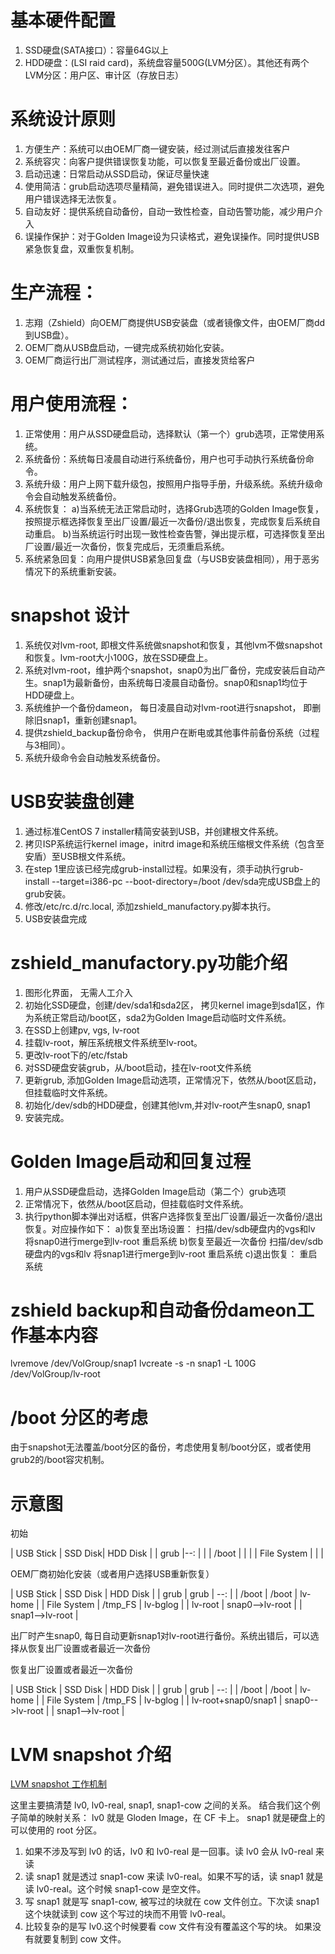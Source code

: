 
基本硬件配置
============
1. SSD硬盘(SATA接口）：容量64G以上
2. HDD硬盘：(LSI raid card)，系统盘容量500G(LVM分区）。其他还有两个LVM分区：用户区、审计区（存放日志）

系统设计原则
============
1. 方便生产：系统可以由OEM厂商一键安装，经过测试后直接发往客户
2. 系统容灾：向客户提供错误恢复功能，可以恢复至最近备份或出厂设置。
3. 启动迅速：日常启动从SSD启动，保证尽量快速
4. 使用简洁：grub启动选项尽量精简，避免错误进入。同时提供二次选项，避免用户错误选择无法恢复。 
5. 自动友好：提供系统自动备份，自动一致性检查，自动告警功能，减少用户介入
6. 误操作保护：对于Golden Image设为只读格式，避免误操作。同时提供USB紧急恢复盘，双重恢复机制。 

生产流程：
==========
1. 志翔（Zshield）向OEM厂商提供USB安装盘（或者镜像文件，由OEM厂商dd到USB盘）。 
2. OEM厂商从USB盘启动，一键完成系统初始化安装。
3. OEM厂商运行出厂测试程序，测试通过后，直接发货给客户

用户使用流程：
=============
1. 正常使用：用户从SSD硬盘启动，选择默认（第一个）grub选项，正常使用系统。
2. 系统备份：系统每日凌晨自动进行系统备份，用户也可手动执行系统备份命令。
3. 系统升级：用户上网下载升级包，按照用户指导手册，升级系统。系统升级命令会自动触发系统备份。
4. 系统恢复：
            a)当系统无法正常启动时，选择Grub选项的Golden Image恢复，按照提示框选择恢复至出厂设置/最近一次备份/退出恢复，完成恢复后系统自动重启。
            b)当系统运行时出现一致性检查告警，弹出提示框，可选择恢复至出厂设置/最近一次备份，恢复完成后，无须重启系统。
5. 系统紧急回复：向用户提供USB紧急回复盘（与USB安装盘相同），用于恶劣情况下的系统重新安装。 
					
snapshot 设计
================
1. 系统仅对lvm-root, 即根文件系统做snapshot和恢复，其他lvm不做snapshot和恢复。lvm-root大小100G，放在SSD硬盘上。
2. 系统对lvm-root，维护两个snapshot，snap0为出厂备份，完成安装后自动产生。snap1为最新备份，由系统每日凌晨自动备份。snap0和snap1均位于HDD硬盘上。 
3. 系统维护一个备份dameon， 每日凌晨自动对lvm-root进行snapshot， 即删除旧snap1，重新创建snap1。
4. 提供zshield_backup备份命令， 供用户在断电或其他事件前备份系统（过程与3相同）。
5. 系统升级命令会自动触发系统备份。

USB安装盘创建
===================
1. 通过标准CentOS 7 installer精简安装到USB，并创建根文件系统。
2. 拷贝ISP系统运行kernel image，initrd image和系统压缩根文件系统（包含至安盾）至USB根文件系统。
3. 在step 1里应该已经完成grub-install过程。如果没有，须手动执行grub-install --target=i386-pc --boot-directory=/boot /dev/sda完成USB盘上的grub安装。
4. 修改/etc/rc.d/rc.local, 添加zshield_manufactory.py脚本执行。
5. USB安装盘完成

zshield_manufactory.py功能介绍
===================
1. 图形化界面， 无需人工介入
2. 初始化SSD硬盘，创建/dev/sda1和sda2区， 拷贝kernel image到sda1区，作为系统正常启动/boot区，sda2为Golden Image启动临时文件系统。
3. 在SSD上创建pv, vgs, lv-root
4. 挂载lv-root，解压系统根文件系统至lv-root。 
5. 更改lv-root下的/etc/fstab
6. 对SSD硬盘安装grub，从/boot启动，挂在lv-root文件系统
7. 更新grub, 添加Golden Image启动选项，正常情况下，依然从/boot区启动，但挂载临时文件系统。
8. 初始化/dev/sdb的HDD硬盘，创建其他lvm,并对lv-root产生snap0, snap1
9. 安装完成。

Golden Image启动和回复过程
===================
1. 用户从SSD硬盘启动，选择Golden Image启动（第二个）grub选项
2. 正常情况下，依然从/boot区启动，但挂载临时文件系统。
3. 执行python脚本弹出对话框，供客户选择恢复至出厂设置/最近一次备份/退出恢复。对应操作如下：
	 a)恢复至出场设置：
				扫描/dev/sdb硬盘内的vgs和lv
				将snap0进行merge到lv-root
				重启系统
	 b)恢复至最近一次备份 
				扫描/dev/sdb硬盘内的vgs和lv
				将snap1进行merge到lv-root
				重启系统
	 c)退出恢复：
	      重启系统			


zshield backup和自动备份dameon工作基本内容
===================
lvremove /dev/VolGroup/snap1
lvcreate -s -n snap1 -L 100G /dev/VolGroup/lv-root


/boot 分区的考虑
================
由于snapshot无法覆盖/boot分区的备份，考虑使用复制/boot分区，或者使用grub2的/boot容灾机制。


示意图
============

初始

| USB Stick   | SSD Disk|  HDD Disk |
| grub        |--:      |           |
| /boot       |         |           |
| File System |         |           |


OEM厂商初始化安装（或者用户选择USB重新恢复）

| USB Stick   | SSD Disk            |  HDD Disk       |
| grub        | grub                | --:             |
| /boot       | /boot               | lv-home         |
| File System | /tmp_FS             | lv-bglog        |
              | lv-root             | snap0-->lv-root |
                                    | snap1-->lv-root |
                        

出厂时产生snap0, 每日自动更新snap1对lv-root进行备份。系统出错后，可以选择从恢复出厂设置或者最近一次备份

恢复出厂设置或者最近一次备份

| USB Stick   | SSD Disk            |  HDD Disk       |
| grub        | grub                | --:             |
| /boot       | /boot               | lv-home         |
| File System | /tmp_FS             | lv-bglog        |
              | lv-root+snap0/snap1 | snap0-->lv-root |
                                    | snap1-->lv-root |


LVM snapshot 介绍
================
[LVM snapshot 工作机制](https://www.clevernetsystems.com/lvm-snapshots-explained/)

这里主要搞清楚 lv0, lv0-real, snap1, snap1-cow 之间的关系。
结合我们这个例子简单的映射关系：
lv0 就是 Gloden Image，在 CF 卡上。 
snap1 就是硬盘上的可以使用的 root 分区。


1. 如果不涉及写到 lv0 的话，lv0 和 lv0-real 是一回事。读 lv0 会从 lv0-real 来读
2. 读 snap1 就是透过 snap1-cow 来读 lv0-real。如果不写的话，读 snap1 就是读
   lv0-real。这个时候 snap1-cow 是空文件。
3. 写 snap1 就是写 snap1-cow, 被写过的块就在 cow 文件创立。下次读 snap1 这个块就读到
  cow 这个写过的块而不用管 lv0-real。
4. 比较复杂的是写 lv0.这个时候要看 cow 文件有没有覆盖这个写的块。
  如果没有就要复制到 cow 文件。
